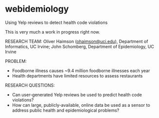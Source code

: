 webidemiology
=========

Using Yelp reviews to detect health code violations

This is very much a work in progress right now.

RESEARCH TEAM:
Oliver Haimson (ohaimson@uci.edu), Department of Informatics, UC Irvine;
John Schomberg, Department of Epidemiology, UC Irvine

PROBLEM: 
- Foodborne illness causes ~9.4 million foodborne illnesses each year
- Health departments have limited resources to assess restaurants

RESEARCH QUESTIONS:
- Can user-generated Yelp reviews be used to predict health code violations?
- How can large, publicly-available, online data be used as a sensor to address public health and epidemiological problems?


